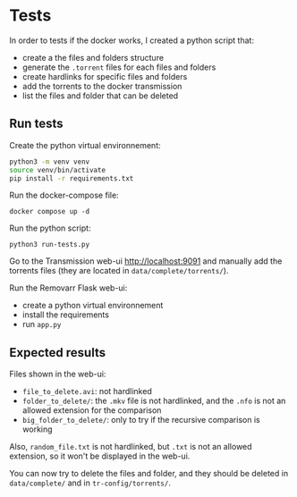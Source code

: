 # Tests

In order to tests if the docker works, I created a python script that:

- create a the files and folders structure
- generate the `.torrent` files for each files and folders
- create hardlinks for specific files and folders
- add the torrents to the docker transmission
- list the files and folder that can be deleted

## Run tests

Create the python virtual environnement:

```bash
python3 -m venv venv
source venv/bin/activate
pip install -r requirements.txt
```

Run the docker-compose file:

`docker compose up -d`

Run the python script:

`python3 run-tests.py`

Go to the Transmission web-ui [http://localhost:9091](http://localhost:9091) and manually add the torrents files (they are located in `data/complete/torrents/`).

Run the Removarr Flask web-ui:

- create a python virtual environnement
- install the requirements
- run `app.py`

## Expected results

Files shown in the web-ui:

- `file_to_delete.avi`: not hardlinked
- `folder_to_delete/`: the `.mkv` file is not hardlinked, and the `.nfo` is not an allowed extension for the comparison
- `big_folder_to_delete/`: only to try if the recursive comparison is working

Also, `random_file.txt` is not hardlinked, but `.txt` is not an allowed extension, so it won't be displayed in the web-ui.

You can now try to delete the files and folder, and they should be deleted in `data/complete/` and in `tr-config/torrents/`.

